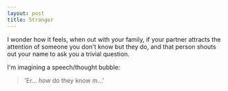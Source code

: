 ```yaml
---
layout: post
title: Stranger
---
```


I wonder how it feels, when out with your family, if your partner attracts the attention of someone you don't know but they do, and that person shouts out your name to ask you a trivial question.

I'm imagining a speech/thought bubble:

> 'Er… *how* do they know m…'
